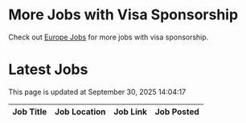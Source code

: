 # More Jobs with Visa Sponsorship

Check out [Europe Jobs](https://github.com/sureshparimi/europejobs#latest-jobs) for more jobs with visa sponsorship.

# Latest Jobs

This page is updated at September 30, 2025 14:04:17

| Job Title | Job Location | Job Link | Job Posted |
| --- | --- | --- | --- |
